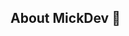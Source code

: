 ## About MickDev 👋

<!--
**MicKDeveloper/MickDeveloper** is a ✨ _special_ ✨ repository because its `README.md` (this file) appears on your GitHub profile.

Here are some ideas to get you started:

- C# Bot Developer
- Java Game Developer
- python & js learning
- Minecraft dev
-->
